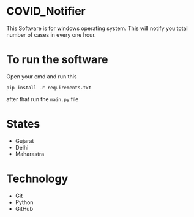 # COVID_Notifier
This Software is for windows operating system. This will notify you total number of cases in every one hour.

# To run the software
Open your cmd and run this

`pip install -r requirements.txt`

after that run the `main.py` file

# States
* Gujarat
* Delhi
* Maharastra

# Technology
* Git
* Python
* GitHub
